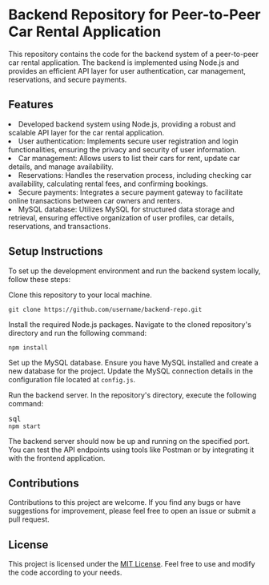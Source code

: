 # Backend Repository for Peer-to-Peer Car Rental Application 

This repository contains the code for the backend system of a peer-to-peer car rental application. The backend is implemented using Node.js and provides an efficient API layer for user authentication, car management, reservations, and secure payments.


## Features

<li>Developed backend system using Node.js, providing a robust and scalable API layer for the car rental application.</li><li>User authentication: Implements secure user registration and login functionalities, ensuring the privacy and security of user information.</li><li>Car management: Allows users to list their cars for rent, update car details, and manage availability.</li><li>Reservations: Handles the reservation process, including checking car availability, calculating rental fees, and confirming bookings.</li><li>Secure payments: Integrates a secure payment gateway to facilitate online transactions between car owners and renters.</li><li>MySQL database: Utilizes MySQL for structured data storage and retrieval, ensuring effective organization of user profiles, car details, reservations, and transactions.</li>


## Setup Instructions

To set up the development environment and run the backend system locally, follow these steps:
<p>Clone this repository to your local machine.</p><pre><div class="bg-black rounded-md mb-4"><div class="p-4 overflow-y-auto"><code class="!whitespace-pre hljs language-bash">git <span class="hljs-built_in">clone</span> https://github.com/username/backend-repo.git
</code></div></div></pre><p>Install the required Node.js packages. Navigate to the cloned repository's directory and run the following command:</p><pre><div class="bg-black rounded-md mb-4"><div class="flex items-center relative text-gray-200 bg-gray-800 px-4 py-2 text-xs font-sans justify-between rounded-t-md"></div><div class="p-4 overflow-y-auto"><code class="!whitespace-pre hljs">npm install
</code></div></div></pre><p>Set up the MySQL database. Ensure you have MySQL installed and create a new database for the project. Update the MySQL connection details in the configuration file located at <code>config.js</code>.</p><p>Run the backend server. In the repository's directory, execute the following command:</p><pre><div class="bg-black rounded-md mb-4"><div class="flex items-center relative text-gray-200 bg-gray-800 px-4 py-2 text-xs font-sans justify-between rounded-t-md"><span>sql</span></div><div class="p-4 overflow-y-auto"><code class="!whitespace-pre hljs language-sql">npm <span class="hljs-keyword">start</span>
</code></div></div></pre><p>The backend server should now be up and running on the specified port. You can test the API endpoints using tools like Postman or by integrating it with the frontend application.</p>


## Contributions

Contributions to this project are welcome. If you find any bugs or have suggestions for improvement, please feel free to open an issue or submit a pull request.


## License

This project is licensed under the <a href="LICENSE" target="_new">MIT License</a>. Feel free to use and modify the code according to your needs.
